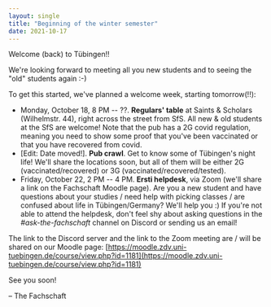 ```yaml
---
layout: single
title: "Beginning of the winter semester"
date: 2021-10-17
---
```


Welcome (back) to Tübingen!!

We're looking forward to meeting all you new students and to seeing the "old" students again :-)

To get this started, we've planned a welcome week, starting tomorrow(!!):

- Monday, October 18, 8 PM -- ??. **Regulars' table** at Saints & Scholars (Wilhelmstr. 44), right across the street from SfS. All new & old students at the SfS are welcome! Note that the pub has a 2G covid regulation, meaning you need to show some proof that you've been vaccinated or that you have recovered from covid.
- [Edit: Date moved!]. **Pub crawl**. Get to know some of Tübingen's night life! We'll share the locations soon, but all of them will be either 2G (vaccinated/recovered) or 3G (vaccinated/recovered/tested).
- Friday, October 22, 2 PM -- 4 PM. **Ersti helpdesk**, via Zoom (we'll share a link on the Fachschaft Moodle page). Are you a new student and have questions about your studies / need help with picking classes / are confused about life in Tübingen/Germany? We'll help you :) If you're not able to attend the helpdesk, don't feel shy about asking questions in the *#ask-the-fachschaft* channel on Discord or sending us an email!

The link to the Discord server and the link to the Zoom meeting are / will be shared on our Moodle page: [https://moodle.zdv.uni-tuebingen.de/course/view.php?id=1181](https://moodle.zdv.uni-tuebingen.de/course/view.php?id=1181)

See you soon!

– The Fachschaft

